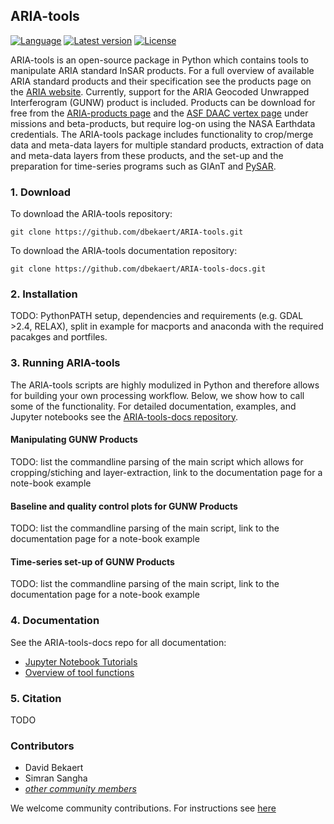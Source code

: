 ## ARIA-tools

[![Language](https://img.shields.io/badge/python-3.5%2B-blue.svg)](https://www.python.org/)
[![Latest version](https://img.shields.io/badge/latest%20version-v1.0.0--dev-green.svg)](https://github.com/dbekaert/ARIA-tools/blob/master/docs/download.md)
[![License](https://img.shields.io/badge/license-GPL-yellow.svg)](https://github.com/dbekaert/ARIA-tools/master/LICENSE)

ARIA-tools is an open-source package in Python which contains tools to manipulate ARIA standard InSAR products. For a full overview of available ARIA standard products and their specification see the products page on the [ARIA website](https://aria.jpl.nasa.gov). Currently, support for the ARIA Geocoded Unwrapped Interferogram (GUNW) product is included. Products can be download for free from the [ARIA-products page](https://aria-products.jpl.nasa.gov) and the [ASF DAAC vertex page](https://vertex.daac.asf.alaska.edu/#) under missions and beta-products, but require log-on using the NASA Earthdata credentials.
The ARIA-tools package includes functionality to crop/merge data and meta-data layers for multiple standard products, extraction of data and meta-data layers from these products, and the set-up and the preparation for time-series programs such as GIAnT and [PySAR](https://github.com/yunjunz/PySAR). 


### 1. Download

To download the ARIA-tools repository:
```
git clone https://github.com/dbekaert/ARIA-tools.git
```

To download the ARIA-tools documentation repository:
```
git clone https://github.com/dbekaert/ARIA-tools-docs.git
```

### 2. Installation

TODO: PythonPATH setup, dependencies and requirements (e.g. GDAL >2.4, RELAX), split in example for macports and anaconda with the required pacakges and portfiles.

### 3. Running ARIA-tools

The ARIA-tools scripts are highly modulized in Python and therefore allows for building your own processing workflow. Below, we show how to call some of the functionality. For detailed documentation, examples, and Jupyter notebooks see the [ARIA-tools-docs repository](https://github.com/dbekaert/ARIA-tools-docs/README.md).

#### Manipulating GUNW Products

TODO: list the commandline parsing of the main script which allows for cropping/stiching and layer-extraction, link to the documentation page for a note-book example

#### Baseline and quality control plots for GUNW Products

TODO: list the commandline parsing of the main script, link to the documentation page for a note-book example

#### Time-series set-up of GUNW Products

TODO: list the commandline parsing of the main script, link to the documentation page for a note-book example


### 4. Documentation

See the ARIA-tools-docs repo for all documentation:
+ [Jupyter Notebook Tutorials](https://github.com/dbekaert/ARIA-tools-docs/tree/master/docs/Notebooks.md)
+ [Overview of tool functions](https://github.com/dbekaert/ARIA-tools-docs/tree/master/docs/Programs.md)   

### 5. Citation

TODO


### Contributors    

* David Bekaert
* Simran Sangha
* [_other community members_](https://github.com/dbekaert/ARIA-tools/graphs/contributors)

We welcome community contributions. For instructions see [here](https://github.com/dbekaert/ARIA-tools/CONTRIBUTING.md)

